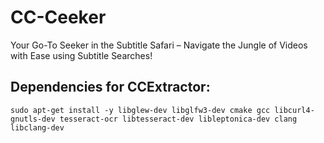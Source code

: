 # CC-Ceeker
Your Go-To Seeker in the Subtitle Safari – Navigate the Jungle of Videos with Ease using Subtitle Searches!

## Dependencies for CCExtractor:
```
sudo apt-get install -y libglew-dev libglfw3-dev cmake gcc libcurl4-gnutls-dev tesseract-ocr libtesseract-dev libleptonica-dev clang libclang-dev
```
